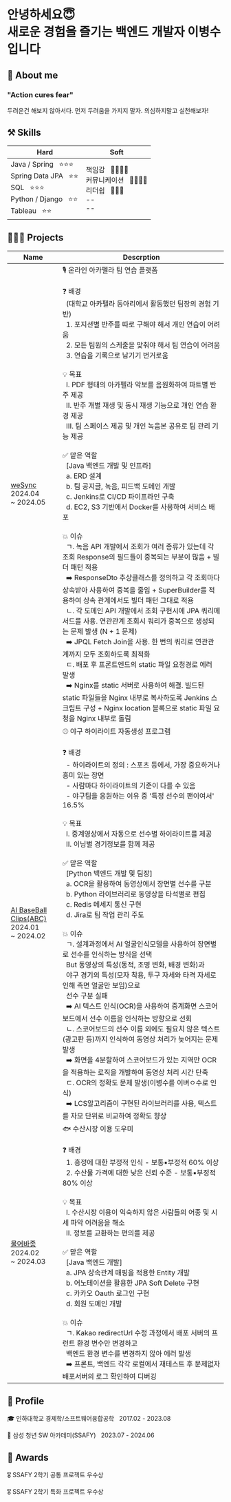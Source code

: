 # 안녕하세요😇<br> 새로운 경험을 즐기는 백엔드 개발자 이병수입니다

 <!-- jd보고 회사가 원하는 keyword뽑아서 슬로건 작성 -->

## 💫 About me
### "Action cures fear"
두려운건 해보지 않아서다. 먼저 두려움을 가지지 말자. 의심하지말고 실천해보자! 

## ⚒️ Skills
<!-- 기술 역량에 대한 근거 적기
- 문제풀이, or 프레임워크에 대한 개념 등을 근거로 제시 -->
<!-- 그룹 묶기 -->
|<b>Hard</b>|<b>Soft</b>|
|-------------|-----------------|
| Java / Spring &nbsp; ⭐⭐⭐ &nbsp;&nbsp; <br> Spring Data JPA &nbsp; ⭐⭐ <br> SQL &nbsp; ⭐⭐⭐ <br> Python / Django &nbsp; ⭐⭐ <br> Tableau &nbsp; ⭐⭐  | 책임감 &nbsp; 🌟🌟🌟🌟 <br> 커뮤니케이션 &nbsp; 🌟🌟🌟🌟 <br> 리더쉽 &nbsp; 🌟🌟🌟 <br> -- <br> --|

## 👩🏻‍💻 Projects
<!-- 프로젝트 요약 *****
- 프로젝트 설명
- 기획 의도(하게된 이유),,, 데이터 기반!
- 내 기여
- 도전적인 부분들 (중요)
- 해결 과정 (중요)
=> 이 과정에서의 사고과정 + 방향, 기술 등 선택에 대한 근거를 어필하는게 포인트 -->

<!-- 하기 싫었던 일을 하게된 상황에 대해서도 설명해주면 좋음 -->
|    Name     |    Descrption   |
|-------------|-----------------|
| [weSync](https://github.com/diarlee/WeSync) <br> 2024.04 <br> ~ 2024.05 | 🎙️ 온라인 아카펠라 팀 연습 플랫폼 <br><br> ❓ 배경 <br> &nbsp; (대학교 아카펠라 동아리에서 활동했던 팀장의 경험 기반) <br> &nbsp; 1. 포지션별 반주를 따로 구해야 해서 개인 연습이 어려움 <br> &nbsp; 2. 모든 팀원의 스케줄을 맞춰야 해서 팀 연습이 어려움 <br> &nbsp; 3. 연습을 기록으로 남기기 번거로움 <br><br> 💡 목표 <br> &nbsp; Ⅰ. PDF 형태의 아카펠라 악보를 음원화하여 파트별 반주 제공 <br> &nbsp; Ⅱ. 반주 개별 재생 및 동시 재생 기능으로 개인 연습 환경 제공 <br> &nbsp; Ⅲ. 팀 스페이스 제공 및 개인 녹음본 공유로 팀 관리 기능 제공 <br><br> ✅ 맡은 역할 <br> &nbsp; [Java 백엔드 개발 및 인프라] <br> &nbsp; a. ERD 설계 <br> &nbsp; b. 팀 공지글, 녹음, 피드백 도메인 개발 <br> &nbsp; c. Jenkins로 CI/CD 파이프라인 구축 <br> &nbsp; d. EC2, S3 기반에서 Docker를 사용하여 서비스 배포 <br><br> 💥 이슈 <br> &nbsp; ㄱ. 녹음 API 개발에서 조회가 여러 종류가 있는데 각 조회 Response의 필드들이 중복되는 부분이 많음 + 빌더 패턴 적용 <br> &nbsp; ➡️ ResponseDto 추상클래스를 정의하고 각 조회마다 상속받아 사용하여 중복을 줄임 + SuperBuilder를 적용하여 상속 관계에서도 빌더 패턴 그대로 적용 <br> &nbsp; ㄴ. 각 도메인 API 개발에서 조회 구현시에 JPA 쿼리메서드를 사용. 연관관계 조회시 쿼리가 중복으로 생성되는 문제 발생 (N + 1 문제) <br> &nbsp; ➡️ JPQL Fetch Join을 사용. 한 번의 쿼리로 연관관계까지 모두 조회하도록 최적화 <br> &nbsp; ㄷ. 배포 후 프론트엔드의 static 파일 요청경로 에러 발생 <br> &nbsp; ➡️ Nginx를 static 서버로 사용하여 해결. 빌드된 static 파일들을 Nginx 내부로 복사하도록 Jenkins 스크립트 구성 + Nginx location 블록으로 static 파일 요청을 Nginx 내부로 돌림
| [AI BaseBall Clips(ABC)](https://github.com/diarlee/ABC) <br> 2024.01 <br> ~ 2024.02 | ⚾ 야구 하이라이트 자동생성 프로그램 <br><br> ❓ 배경 <br> &nbsp; - 하이라이트의 정의 : 스포츠 등에서, 가장 중요하거나 흥미 있는 장면 <br> &nbsp; - 사람마다 하이라이트의 기준이 다를 수 있음 <br> &nbsp; - 야구팀을 응원하는 이유 중 '특정 선수의 팬이여서' 16.5% <br><br> 💡 목표 <br> &nbsp; Ⅰ. 중계영상에서 자동으로 선수별 하이라이트를 제공 <br> &nbsp; Ⅱ. 이닝별 경기정보를 함께 제공 <br><br> ✅ 맡은 역할 <br> &nbsp; [Python 백엔드 개발 및 팀장] <br> &nbsp; a. OCR을 활용하여 동영상에서 장면별 선수를 구분 <br> &nbsp; b. Python 라이브러리로 동영상을 타석별로 편집 <br> &nbsp; c. Redis 메세지 통신 구현 <br> &nbsp; d. Jira로 팀 작업 관리 주도 <br><br> 💥 이슈 <br> &nbsp; ㄱ. 설계과정에서 AI 얼굴인식모델을 사용하여 장면별로 선수를 인식하는 방식을 선택 <br> &nbsp; But 동영상의 특성(동적, 조명 변화, 배경 변화)과 <br> &nbsp; 야구 경기의 특성(모자 착용, 투구 자세와 타격 자세로 인해 측면 얼굴만 보임)으로 <br> &nbsp; 선수 구분 실패 <br> &nbsp; ➡️ AI 텍스트 인식(OCR)을 사용하여 중계화면 스코어보드에서 선수 이름을  인식하는 방향으로 선회 <br> &nbsp; ㄴ. 스코어보드의 선수 이름 외에도 필요치 않은 텍스트(광고판 등)까지 인식하여 동영상 처리가 늦어지는 문제 발생 <br> &nbsp; ➡️ 화면을 4분할하여 스코어보드가 있는 지역만 OCR을 적용하는 로직을 개발하여 동영상 처리 시간 단축 <br> &nbsp; ㄷ. OCR의 정확도 문제 발생(이병수를 이벼ㅇ수로 인식) <br> &nbsp;  ➡️ LCS알고리즘이 구현된 라이브러리를 사용, 텍스트를 자모 단위로 비교하여 정확도 향상|
| [물어바종](https://github.com/diarlee/FishFinder) <br> 2024.02 <br> ~ 2024.03 <br> | 🐟 수산시장 이용 도우미 <br><br> ❓ 배경 <br> &nbsp; 1. 흥정에 대한 부정적 인식 - 보통▪부정적 60% 이상 <br> &nbsp; 2. 수산물 가격에 대한 낮은 신뢰 수준 - 보통▪부정적 80% 이상 <br><br> 💡 목표 <br> &nbsp; Ⅰ. 수산시장 이용이 익숙하지 않은 사람들의 어종 및 시세 파악 어려움을 해소 <br> &nbsp; Ⅱ. 정보를 교환하는 편의를 제공 <br><br> ✅ 맡은 역할 <br> &nbsp; [Java 백엔드 개발] <br> &nbsp; a. JPA 상속관계 매핑을 적용한 Entity 개발 <br> &nbsp; b. 어노테이션을 활용한 JPA Soft Delete 구현 <br> &nbsp; c. 카카오 Oauth 로그인 구현 <br> &nbsp; d. 회원 도메인 개발 <br><br> 💥 이슈 <br> &nbsp; ㄱ. Kakao redirectUrl 수정 과정에서 배포 서버의 프런트 환경 변수만 변경하고 <br> &nbsp; 백엔드 환경 변수를 변경하지 않아 에러 발생 <br> &nbsp; ➡️ 프론트, 백엔드 각각 로컬에서 재테스트 후 문제없자 배포서버의 로그 확인하여 디버깅 


## 🔎 Profile
🎓 인하대학교 경제학/소프트웨어융합공학 &nbsp; 2017.02 - 2023.08

📖 삼성 청년 SW 아카데미(SSAFY) &nbsp; 2023.07 - 2024.06

## 🏅 Awards
🎖️ SSAFY 2학기 공통 프로젝트 우수상

🎖️ SSAFY 2학기 특화 프로젝트 우수상
<!--
**diarlee/diarlee** is a ✨ _special_ ✨ repository because its `README.md` (this file) appears on your GitHub profile.

Here are some ideas to get you started:

- 🔭 I’m currently working on ...
- 🌱 I’m currently learning ...
- 👯 I’m looking to collaborate on ...
- 🤔 I’m looking for help with ...
- 💬 Ask me about ...
- 📫 How to reach me: ...
- 😄 Pronouns: ...
- ⚡ Fun fact: ...
-->
